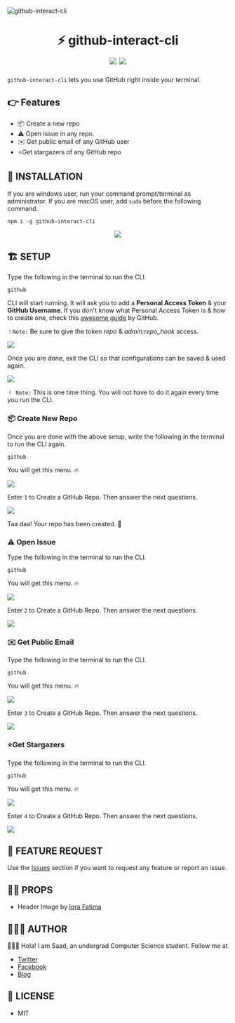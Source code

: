 ![github-interact-cli](https://i.imgur.com/m46Grpf.jpg)

<div align="center">
	<h1>⚡️ github-interact-cli<br>
	<img src="https://img.shields.io/badge/version-v2.2.9-green">
	<img src="https://img.shields.io/badge/license-MIT-green">
	</h1>
</div>

`github-interact-cli` lets you use GitHub right inside your terminal.

## 👉 Features

- 📦 Create a new repo
- ⚠️ Open issue in any repo.
- ✉️ Get public email of any GitHub user
- ⭐️Get stargazers of any GitHub repo

## 🎩 INSTALLATION

If you are windows user, run your command prompt/terminal as administrator. If you are macOS user, add `sudo` before the following command.

```
npm i -g github-interact-cli
```

<div align="center">
	<img src="https://i.imgur.com/ClFFvhH.gif">
</div>

## 🏗 SETUP

Type the following in the terminal to run the CLI.

```
github
```

CLI will start running. It will ask you to add a **Personal Access Token** & your **GitHub Username**. If you don't know what Personal Access Token is & how to create one, check this [awesome guide](https://help.github.com/en/github/authenticating-to-github/creating-a-personal-access-token-for-the-command-line) by GitHub.

`！Note:` Be sure to give the token _repo_ & _admin:repo_hook_ access.

<img src="https://i.imgur.com/El9gYcp.png">

Once you are done, exit the CLI so that configurations can be saved & used again.

<img src="https://i.imgur.com/fVdgewD.png">

`！ Note:` This is one time thing. You will not have to do it again every time you run the CLI.

### 📦 Create New Repo

Once you are done with the above setup, write the following in the terminal to run the CLI again.

```
github
```

You will get this menu. 🔥

<img src="https://i.imgur.com/z9I199e.png">

Enter `1` to Create a GitHub Repo. Then answer the next questions.

<img src="https://i.imgur.com/fpv4MBS.gif">

Taa daa! Your repo has been created. 🥂

### ⚠️ Open Issue

Type the following in the terminal to run the CLI.

```
github
```

You will get this menu. 🔥

<img src="https://i.imgur.com/z9I199e.png">

Enter `2` to Create a GitHub Repo. Then answer the next questions.

<img src="https://i.imgur.com/ZP6TzQc.png">

### ✉️ Get Public Email

Type the following in the terminal to run the CLI.

```
github
```

You will get this menu. 🔥

<img src="https://i.imgur.com/z9I199e.png">

Enter `3` to Create a GitHub Repo. Then answer the next questions.

<img src="https://i.imgur.com/ajXz5RE.png">

### ⭐️Get Stargazers

Type the following in the terminal to run the CLI.

```
github
```

You will get this menu. 🔥

<img src="https://i.imgur.com/z9I199e.png">

Enter `4` to Create a GitHub Repo. Then answer the next questions.

<img src="https://i.imgur.com/E70a4Xv.png">

## 🚀 FEATURE REQUEST

Use the [Issues](https://github.com/msaaddev/github-interact-cli/issues) section if you want to request any feature or report an issue.

## 🙌🏻 PROPS

- Header Image by [Iqra Fatima](https://github.com/iqrafatimame)

## 👨🏻‍💻 AUTHOR

🙋🏻‍♂️ Hola! I am Saad, an undergrad Computer Science student. Follow me at

- [Twitter](https://twitter.com/msaaddev)
- [Facebook](https://www.facebook.com/msaaddev)
- [Blog](https://msaad.dev)

## 🔑 LICENSE

- MIT
